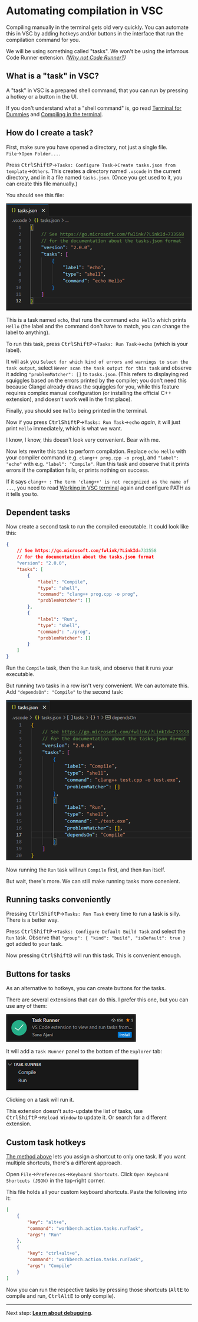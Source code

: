# Automating compilation in VSC

Compiling manually in the terminal gets old very quickly. You can automate this in VSC by adding hotkeys and/or buttons in the interface that run the compilation command for you.

We will be using something called "tasks". We won't be using the infamous Code Runner extension. *([Why not Code Runner?](/articles/why_not_code_runner.md))*

## What is a "task" in VSC?

A "task" in VSC is a prepared shell command, that you can run by pressing a hotkey or a button in the UI.

If you don't understand what a "shell command" is, go read [Terminal for Dummies](/articles/terminal_for_dummies.md) and [Compiling in the terminal](/articles/compiling_in_terminal.md).

## How do I create a task?

First, make sure you have opened a directory, not just a single file. `File`→`Open Folder...`.

Press <kbd>Ctrl</kbd><kbd>Shift</kbd><kbd>P</kbd>→`Tasks: Configure Task`→`Create tasks.json from template`→`Others`. This creates a directory named `.vscode` in the current directory, and in it a file named `tasks.json`. (Once you get used to it, you can create this file manually.)

You should see this file:

[![generated tasks.json](/images/generated_tasks_json.png)](/images/generated_tasks_json.png)

This is a task named `echo`, that runs the command `echo Hello` which prints `Hello` (the label and the command don't have to match, you can change the label to anything).

To run this task, press <kbd>Ctrl</kbd><kbd>Shift</kbd><kbd>P</kbd>→`Tasks: Run Task`→`echo` (which is your label).

It will ask you `Select for which kind of errors and warnings to scan the task output`, select `Never scan the task output for this task` and observe it adding `"problemMatcher": []` to `tasks.json`. (This refers to displaying red squiggles based on the errors printed by the compiler; you don't need this because Clangd already draws the squiggles for you, while this feature requires complex manual configuration (or installing the official C++ extension), and doesn't work well in the first place).

Finally, you should see `Hello` being printed in the terminal.

Now if you press <kbd>Ctrl</kbd><kbd>Shift</kbd><kbd>P</kbd>→`Tasks: Run Task`→`echo` *again*, it will just print `Hello` immediately, which is what we want.

I know, I know, this doesn't look very convenient. Bear with me.

Now lets rewrite this task to perform compilation. Replace `echo Hello` with your compiler command (e.g. `clang++ prog.cpp -o prog`), and `"label": "echo"` with e.g. `"label": "Compile"`. Run this task and observe that it prints errors if the compilation fails, or prints nothing on success.

If it says `clang++ : The term 'clang++' is not recognized as the name of ...`, you need to read [Working in VSC terminal](/articles/working_in_vscode_terminal.md) again and configure PATH as it tells you to.

## Dependent tasks

Now create a second task to run the compiled executable. It could look like this:

```json
{
    // See https://go.microsoft.com/fwlink/?LinkId=733558
    // for the documentation about the tasks.json format
    "version": "2.0.0",
    "tasks": [
        {
            "label": "Compile",
            "type": "shell",
            "command": "clang++ prog.cpp -o prog",
            "problemMatcher": []
        },
        {
            "label": "Run",
            "type": "shell",
            "command": "./prog",
            "problemMatcher": []
        }
    ]
}
```

Run the `Compile` task, then the `Run` task, and observe that it runs your executable.

But running two tasks in a row isn't very convenient. We can automate this. Add `"dependsOn": "Compile"` to the second task:

[![task dependencies](/images/vsc_task_dependencies.png)](/images/vsc_task_dependencies.png)

Now running the `Run` task will run `Compile` first, and then `Run` itself.

But wait, there's more. We can still make running tasks more conenient.

## Running tasks conveniently

Pressing <kbd>Ctrl</kbd><kbd>Shift</kbd><kbd>P</kbd>→`Tasks: Run Task` every time to run a task is silly. There is a better way.

Press <kbd>Ctrl</kbd><kbd>Shift</kbd><kbd>P</kbd>→`Tasks: Configure Default Build Task` and select the `Run` task. Observe that `"group": { "kind": "build", "isDefault": true }` got added to your task.

Now pressing <kbd>Ctrl</kbd><kbd>Shift</kbd><kbd>B</kbd> will run this task. This is convenient enough.

## Buttons for tasks

As an alternative to hotkeys, you can create buttons for the tasks.

There are several extensions that can do this. I prefer this one, but you can use any of them:

[![task runner extension icon](/images/task_runner_extension_icon.png)](/images/task_runner_extension_icon.png)

It will add a `Task Runner` panel to the bottom of the `Explorer` tab:

[![task runner panel](/images/task_runner_panel.png)](/images/task_runner_panel.png)

Clicking on a task will run it.

This extension doesn't auto-update the list of tasks, use <kbd>Ctrl</kbd><kbd>Shift</kbd><kbd>P</kbd>→`Reload Window` to update it. Or search for a different extension.

## Custom task hotkeys

[The method above](#running-tasks-conveniently) lets you assign a shortcut to only one task. If you want multiple shortcuts, there's a different approach.

Open `File`→`Preferences`→`Keyboard Shortcuts`. Click `Open Keyboard Shortcuts (JSON)` in the top-right corner.

This file holds all your custom keyboard shortcuts. Paste the following into it:
```json
[
    {
        "key": "alt+e",
        "command": "workbench.action.tasks.runTask",
        "args": "Run"
    },
    {
        "key": "ctrl+alt+e",
        "command": "workbench.action.tasks.runTask",
        "args": "Compile"
    }
]
```

Now you can run the respective tasks by pressing those shortcuts (<kbd>Alt</kbd><kbd>E</kbd> to compile and run, <kbd>Ctrl</kbd><kbd>Alt</kbd><kbd>E</kbd> to only compile).

---

Next step: [**Learn about debugging**](/articles/debugging_in_terminal.md).
